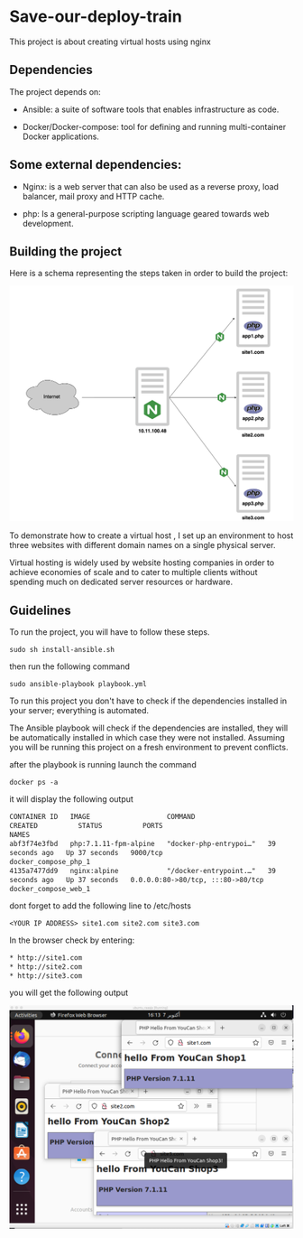 # Save-our-deploy-train

This project is about creating virtual hosts using nginx

## Dependencies

The project depends on:

* Ansible: a suite of software tools that enables infrastructure as code.

* Docker/Docker-compose: tool for defining and running multi-container Docker applications.

## Some external dependencies:

* Nginx: is a web server that can also be used as a reverse proxy, load balancer, mail proxy and HTTP cache. 

* php: Is a general-purpose scripting language geared towards web development.

## Building the project

Here is a schema representing the steps taken in order to build the project:

<img src="images/save_our_train.png">

To demonstrate how to create a virtual host , I set up an environment to host three websites with different domain names on a single physical server.

Virtual hosting is widely used by website hosting companies in order to achieve economies of scale and to cater to multiple clients without spending much on dedicated server resources or hardware.

## Guidelines

To run the project, you will have to follow these steps.


```
sudo sh install-ansible.sh
```

then run the following command

```
sudo ansible-playbook playbook.yml
```
To run this project you don't have to check if the dependencies installed in your server; everything is automated.

The Ansible playbook will check if the dependencies are installed, they will be automatically installed in which case they were not installed. Assuming you will be running this project on a fresh environment to prevent conflicts.


after the playbook is running launch the command 

```
docker ps -a  
```
it will display the following output 
```
CONTAINER ID   IMAGE                   COMMAND                  CREATED          STATUS          PORTS                               NAMES
abf3f74e3fbd   php:7.1.11-fpm-alpine   "docker-php-entrypoi…"   39 seconds ago   Up 37 seconds   9000/tcp                            docker_compose_php_1
4135a7477dd9   nginx:alpine            "/docker-entrypoint.…"   39 seconds ago   Up 37 seconds   0.0.0.0:80->80/tcp, :::80->80/tcp   docker_compose_web_1
```

dont forget to add the following line to /etc/hosts 

```
<YOUR IP ADDRESS> site1.com site2.com site3.com 

```

In the browser check by entering:

```
* http://site1.com
* http://site2.com
* http://site3.com

```
you will get the following output

<img src="images/test.png">
